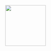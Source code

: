 <a href="https://github.com/nttruong21"><img src="https://github-readme-stats.vercel.app/api/top-langs/?username=daihiepnguyen&layout=compact&langs_count=6&border_radius=15" height="128px"/></a>
